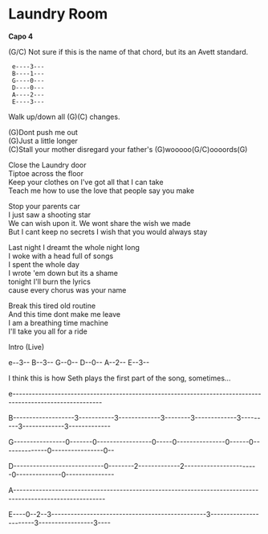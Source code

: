 # Laundry Room

**Capo 4**  
  
(G/C) Not sure if this is the name of that chord, but its an Avett
standard.  
  

``` 
 e----3---
 B----1---
 G----0---
 D----0---
 A----2---
 E----3---
```

  
Walk up/down all (G)(C) changes.  
  
(G)Dont push me out  
(G)Just a little longer  
(C)Stall your mother disregard your father's (G)wooooo(G/C)oooords(G)  
  
Close the Laundry door  
Tiptoe across the floor  
Keep your clothes on I've got all that I can take  
Teach me how to use the love that people say you make  
  
Stop your parents car  
I just saw a shooting star  
We can wish upon it. We wont share the wish we made  
But I cant keep no secrets I wish that you would always stay  
  
Last night I dreamt the whole night long  
I woke with a head full of songs  
I spent the whole day  
I wrote 'em down but its a shame  
tonight I'll burn the lyrics  
cause every chorus was your name  
  
Break this tired old routine  
And this time dont make me leave  
I am a breathing time machine  
I'll take you all for a ride  

  
Intro (Live)

e--3-- B--3-- G--0-- D--0-- A--2-- E--3--

I think this is how Seth plays the first part of the song,
sometimes...

  
e----------------------------------------------------------------------------------------------------------

B-------------------3-----------3-------------3--------3-------------3---------3-------------3-------------

G----------------0-------0-----------------0-----0---------------0------0--------------0----------------0--

D----------------------------0--------2-------------2-----------------------0--------------0---------------

A----------------------------------------------------------------------------------------------------------

E----0--2--3------------------------------------------------3-----------------------3-----------------3----
